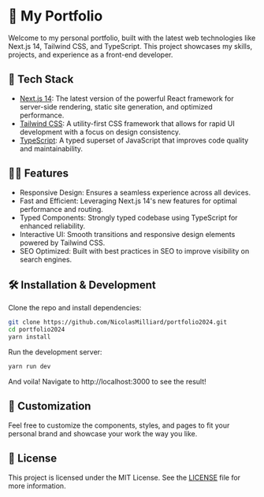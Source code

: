 # 📂 My Portfolio

Welcome to my personal portfolio, built with the latest web technologies like Next.js 14, Tailwind CSS, and TypeScript. This project showcases my skills, projects, and experience as a front-end developer.

## 🚀 Tech Stack

- [Next.js 14](https://nextjs.org/): The latest version of the powerful React framework for server-side rendering, static site generation, and optimized performance.
- [Tailwind CSS](https://tailwindcss.com/): A utility-first CSS framework that allows for rapid UI development with a focus on design consistency.
- [TypeScript](https://www.typescriptlang.org/): A typed superset of JavaScript that improves code quality and maintainability.

## 🧑‍💻 Features

- Responsive Design: Ensures a seamless experience across all devices.
- Fast and Efficient: Leveraging Next.js 14's new features for optimal performance and routing.
- Typed Components: Strongly typed codebase using TypeScript for enhanced reliability.
- Interactive UI: Smooth transitions and responsive design elements powered by Tailwind CSS.
- SEO Optimized: Built with best practices in SEO to improve visibility on search engines.

## 🛠️ Installation & Development

Clone the repo and install dependencies:

```bash
git clone https://github.com/NicolasMilliard/portfolio2024.git
cd portfolio2024
yarn install
```

Run the development server:

```bash
yarn run dev
```

And voila! Navigate to http://localhost:3000 to see the result!

## 🎨 Customization

Feel free to customize the components, styles, and pages to fit your personal brand and showcase your work the way you like.

## 📝 License

This project is licensed under the MIT License. See the [LICENSE](https://github.com/NicolasMilliard/portfolio2024/blob/main/LICENSE) file for more information.
